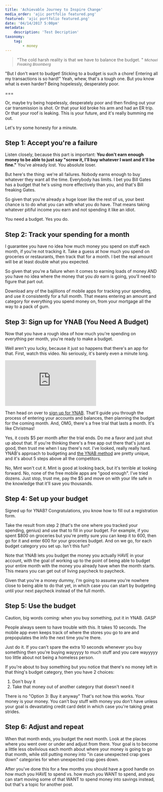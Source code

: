 ```yaml
---
title: 'Achievable Journey to Inspire Change'
media_order: 'ajic portfolio featured.png'
featured: 'ajic portfolio featured.png'
date: '04/14/2017 5:00pm'
metadata:
    description: 'Test Decription'
taxonomy:
    tag:
        - money
---
```


>&quot;The cold harsh reality is that we have to balance the budget. &quot;
><small><cite title="Michael Bloomberg">Michael Freaking Bloomberg</cite></small>

"But I don't want to budget! Sticking to a budget is such a chore! Entering all my transactions is so hard!" Yeah, whew, that's a tough one. But you know what is even harder? Being hopelessly, desperately poor.

===

Or, maybe try being hopelessly, desperately poor and then finding out your car transmission is shot. Or that your kid broke his arm and had an ER trip. Or that your roof is leaking. This is your future, and it's really bumming me out.

Let's try some honesty for a minute.

## Step 1: Accept you're a failure

Listen closely, because this part is important: **You don't earn enough money to be able to just say "screw it, I'll buy whatever I want and it'll be fine."** You've already lost. You absolute loser.

But here's the thing: we're all failures. Nobody earns enough to buy whatever they want all the time. Everybody has limits. I bet you Bill Gates has a budget that he's using more effectively than you, and that's Bill freaking Gates.

So given that you're already a huge loser like the rest of us, your best chance is to do what you can with what you do have. That means taking whatever pitiful income you earn and not spending it like an idiot.

You need a budget. Yes you do.

## Step 2: Track your spending for a month

I guarantee you have no idea how much money you spend on stuff each month, if you're not tracking it. Take a guess at how much you spend on groceries or restaurants, then track that for a month. I bet the real amount will be at least double what you expected.

So given that you're a failure when it comes to earning loads of money AND you have no idea where the money that you *do* earn is going, you'll need to figure that part out.

Download any of the bajillions of mobile apps for tracking your spending, and use it consistently for a full month. That means entering an amount and category for everything you spend money on, from your mortgage all the way to a pack of gum.

## Step 3: Sign up for YNAB (You Need A Budget)

Now that you have a rough idea of how much you're spending on everything per month, you're ready to make a budget.

Well aren't you lucky, because it just so happens that there's an app for that. First, watch this video. No seriously, it's barely even a minute long.

<div class="embed-responsive embed-responsive-16by9">
<iframe src='http://www.youtube.com/embed/C4VJ4v_Y_d8' frameborder='0' allowfullscreen></iframe>
</div>

Then head on over to [sign up for YNAB](https://www.youneedabudget.com/). That'll guide you through the process of entering your accounts and balances, then planning the budget for the coming month. And, OMG, there's a free trial that lasts a month. It's like Christmas!

Yes, it costs $5 per month after the trial ends. Do me a favor and just shut up about that. If you're thinking there's a free app out there that's just as good, then trust me when I say there's not. I've looked, really really hard. YNAB's approach to budgeting and [the YNAB method](https://www.youneedabudget.com/method/) are pretty unique, and it's about 5 steps above all the competitors.

No, Mint won't cut it. Mint is good at looking back, but it's terrible at looking forward. No, none of the free mobile apps are "good enough". I've tried dozens. Just stop, trust me, pay the $5 and move on with your life safe in the knowledge that it'll save you thousands.

## Step 4: Set up your budget

Signed up for YNAB? Congratulations, you know how to fill out a registration form.

Take the result from step 2 (that's the one where you tracked your spending, genius) and use that to fill in your budget. For example, if you spent $800 on groceries but you're pretty sure you can keep it to 600, then go for it and enter 600 for your groceries budget. And on we go, for each budget category you set up. Isn't this fun?

Note that YNAB lets you budget the money you actually HAVE in your account, with the goal of working up to the point of being able to budget your entire month with the money you already have when the month starts. This means you can get out of living paycheck to paycheck.

Given that you're a money dummy, I'm going to assume you're nowhere close to being able to do that yet, in which case you can start by budgeting until your next paycheck instead of the full month.

## Step 5: Use the budget

Caution, big words coming: when you buy something, put it in YNAB. *GASP*

People always seem to have trouble with this. It takes 10 seconds. The mobile app even keeps track of where the stores you go to are and prepopulates the info the next time you're there.

Just do it. If you can't spare the extra 10 seconds whenever you buy something then you're buying wayyyyy to much stuff and you care wayyyyy too little about not being a homeless person.

If you're about to buy something but you notice that there's no money left in that thing's budget category, then you have 2 choices:

1. Don't buy it
2. Take that money out of another category that doesn't need it

There is no "Option 3: Buy it anyway" That's not how this works. Your money is your money. You can't buy stuff with money you don't have unless your goal is devastating credit card debt in which case you're taking great strides.

## Step 6: Adjust and repeat

When that month ends, you budget the next month. Look at the places where you went over or under and adjust from there. Your goal is to become a little less obvlivious each month about where your money is going to go that month, while still putting money into "in case unexpected crap goes down" categories for when unexpected crap goes down.

After you've done this for a few months you should have a good handle on how much you HAVE to spend vs. how much you WANT to spend, and you can start moving some of that WANT to spend money into savings instead, but that's a topic for another post.
